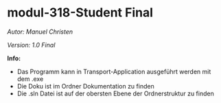# modul-318-Student Final

_Autor: Manuel Christen_

_Version: 1.0 Final_

**Info:** 

* Das Programm kann in Transport-Application ausgeführt werden mit dem .exe
* Die Doku ist im Ordner Dokumentation zu finden
* Die .sln Datei ist auf der obersten Ebene der Ordnerstruktur zu finden
